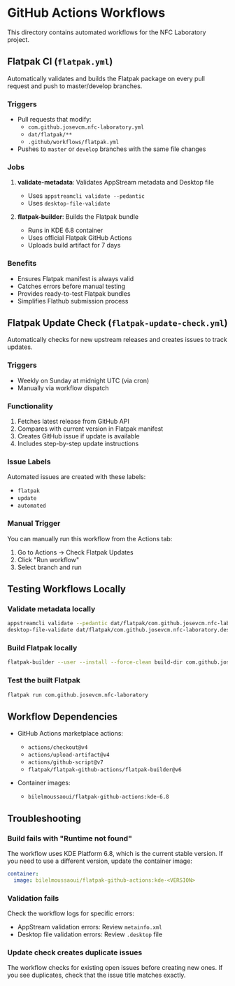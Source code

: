 # GitHub Actions Workflows

This directory contains automated workflows for the NFC Laboratory project.

## Flatpak CI (`flatpak.yml`)

Automatically validates and builds the Flatpak package on every pull request and push to master/develop branches.

### Triggers

- Pull requests that modify:
  - `com.github.josevcm.nfc-laboratory.yml`
  - `dat/flatpak/**`
  - `.github/workflows/flatpak.yml`
- Pushes to `master` or `develop` branches with the same file changes

### Jobs

1. **validate-metadata**: Validates AppStream metadata and Desktop file
   - Uses `appstreamcli validate --pedantic`
   - Uses `desktop-file-validate`

2. **flatpak-builder**: Builds the Flatpak bundle
   - Runs in KDE 6.8 container
   - Uses official Flatpak GitHub Actions
   - Uploads build artifact for 7 days

### Benefits

- Ensures Flatpak manifest is always valid
- Catches errors before manual testing
- Provides ready-to-test Flatpak bundles
- Simplifies Flathub submission process

## Flatpak Update Check (`flatpak-update-check.yml`)

Automatically checks for new upstream releases and creates issues to track updates.

### Triggers

- Weekly on Sunday at midnight UTC (via cron)
- Manually via workflow dispatch

### Functionality

1. Fetches latest release from GitHub API
2. Compares with current version in Flatpak manifest
3. Creates GitHub issue if update is available
4. Includes step-by-step update instructions

### Issue Labels

Automated issues are created with these labels:
- `flatpak`
- `update`
- `automated`

### Manual Trigger

You can manually run this workflow from the Actions tab:
1. Go to Actions → Check Flatpak Updates
2. Click "Run workflow"
3. Select branch and run

## Testing Workflows Locally

### Validate metadata locally

```bash
appstreamcli validate --pedantic dat/flatpak/com.github.josevcm.nfc-laboratory.metainfo.xml
desktop-file-validate dat/flatpak/com.github.josevcm.nfc-laboratory.desktop
```

### Build Flatpak locally

```bash
flatpak-builder --user --install --force-clean build-dir com.github.josevcm.nfc-laboratory.yml
```

### Test the built Flatpak

```bash
flatpak run com.github.josevcm.nfc-laboratory
```

## Workflow Dependencies

- GitHub Actions marketplace actions:
  - `actions/checkout@v4`
  - `actions/upload-artifact@v4`
  - `actions/github-script@v7`
  - `flatpak/flatpak-github-actions/flatpak-builder@v6`

- Container images:
  - `bilelmoussaoui/flatpak-github-actions:kde-6.8`

## Troubleshooting

### Build fails with "Runtime not found"

The workflow uses KDE Platform 6.8, which is the current stable version. If you need to use a different version, update the container image:

```yaml
container:
  image: bilelmoussaoui/flatpak-github-actions:kde-<VERSION>
```

### Validation fails

Check the workflow logs for specific errors:
- AppStream validation errors: Review `metainfo.xml`
- Desktop file validation errors: Review `.desktop` file

### Update check creates duplicate issues

The workflow checks for existing open issues before creating new ones. If you see duplicates, check that the issue title matches exactly.
